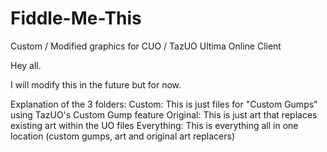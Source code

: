 # Fiddle-Me-This
Custom / Modified graphics for CUO / TazUO Ultima Online Client

Hey all.

I will modify this in the future but for now.

Explanation of the 3 folders:
Custom: This is just files for "Custom Gumps" using TazUO's Custom Gump feature
Original: This is just art that replaces existing art within the UO files
Everything: This is everything all in one location (custom gumps, art and original art replacers)
